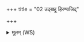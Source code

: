+++
title = "02 उद्बाहू हिरण्यजिद्"

+++
<details><summary>मूलम् (WS)</summary>

उद्बाहू हिरण्यजिद् गोजिदश्वजितौ भरे ।  
व्याघ्रो जघ्निवाङ्ं इवोत्तिष्ठाधि देवनात् ॥ ३ ॥
</details>